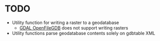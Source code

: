 # TODO

- Utility function for writing a raster to a geodatabase
  - [GDAL OpenFileGDB](https://gdal.org/en/stable/drivers/raster/openfilegdb.html) does not support writing rasters
- Utility functions parse geodatabase contents solely on gdbtable XML